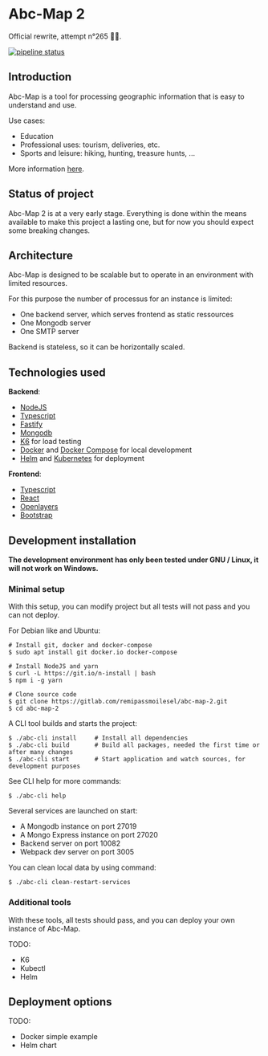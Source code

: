 # Abc-Map 2

Official rewrite, attempt n°265 👨‍💻.

<a href="https://gitlab.com/remipassmoilesel/abc-map-2/-/commits/master">
<img alt="pipeline status" src="https://gitlab.com/remipassmoilesel/abc-map-2/badges/master/pipeline.svg" />
</a>     


## Introduction

Abc-Map is a tool for processing geographic information that is easy to understand and use.

Use cases:             

- Education
- Professional uses: tourism, deliveries, etc. 
- Sports and leisure: hiking, hunting, treasure hunts, ...

More information [here](https://alpha.abc-map.fr/documentation).


## Status of project

Abc-Map 2 is at a very early stage. Everything is done within the means available to make this project a lasting one, 
but for now you should expect some breaking changes.     


## Architecture

Abc-Map is designed to be scalable but to operate in an environment with limited resources.        

For this purpose the number of processus for an instance is limited:        
- One backend server, which serves frontend as static ressources
- One Mongodb server
- One SMTP server 

Backend is stateless, so it can be horizontally scaled.       


## Technologies used 

**Backend**:
- [NodeJS](https://nodejs.org/en/)
- [Typescript](https://www.typescriptlang.org/)
- [Fastify](https://www.fastify.io/)
- [Mongodb](https://www.mongodb.com/)
- [K6](https://k6.io/) for load testing
- [Docker](https://www.docker.com/) and [Docker Compose](https://docs.docker.com/compose/) for local development
- [Helm](https://helm.sh/) and [Kubernetes](https://kubernetes.io/) for deployment

**Frontend**: 
- [Typescript](https://www.typescriptlang.org/)
- [React](https://reactjs.org/)
- [Openlayers](https://openlayers.org/)
- [Bootstrap](https://getbootstrap.com)


## Development installation

**The development environment has only been tested under GNU / Linux, it will not work on Windows.**


### Minimal setup

With this setup, you can modify project but all tests will not pass and you can not deploy.    


For Debian like and Ubuntu:       

    # Install git, docker and docker-compose
    $ sudo apt install git docker.io docker-compose

    # Install NodeJS and yarn
    $ curl -L https://git.io/n-install | bash
    $ npm i -g yarn

    # Clone source code
    $ git clone https://gitlab.com/remipassmoilesel/abc-map-2.git
    $ cd abc-map-2


A CLI tool builds and starts the project:     

    $ ./abc-cli install     # Install all dependencies
    $ ./abc-cli build       # Build all packages, needed the first time or after many changes
    $ ./abc-cli start       # Start application and watch sources, for development purposes


See CLI help for more commands:     

    $ ./abc-cli help


Several services are launched on start:
- A Mongodb instance on port 27019
- A Mongo Express instance on port 27020
- Backend server on port 10082
- Webpack dev server on port 3005


You can clean local data by using command:    

    $ ./abc-cli clean-restart-services


### Additional tools

With these tools, all tests should pass, and you can deploy your own instance of Abc-Map.     

TODO:
- K6
- Kubectl
- Helm


## Deployment options

TODO:
- Docker simple example
- Helm chart
